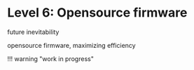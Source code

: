 # Level 6: Opensource firmware

future inevitability 

opensource firmware, maximizing efficiency 


!!! warning "work in progress"



